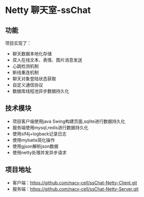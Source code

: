 # Netty 聊天室-ssChat

## 功能

项目实现了：

- 聊天数据本地化存储
- 双人在线文本、表情、图片消息发送
- 心跳检测机制
- 断线重连机制
- 聊天对象登陆状态获取
- 自定义通信协议
- 数据库线程池异步数据持久化
  
## 技术模块

- 项目客户端使用java Swing构建页面,sqlite进行数据持久化
- 服务端使用mysql,redis进行数据持久化
- 使用slf4j+logback记录日志
- 使用mybatis简化操作
- 使用gjson解析json数据
- 使用netty处理并发异步请求
  
## 项目地址

- 客户端：<https://github.com/nacy-cell/ssChat-Netty-Client.git>
- 服务端：<https://github.com/nacy-cell/ssChat-Netty-Server.git>
